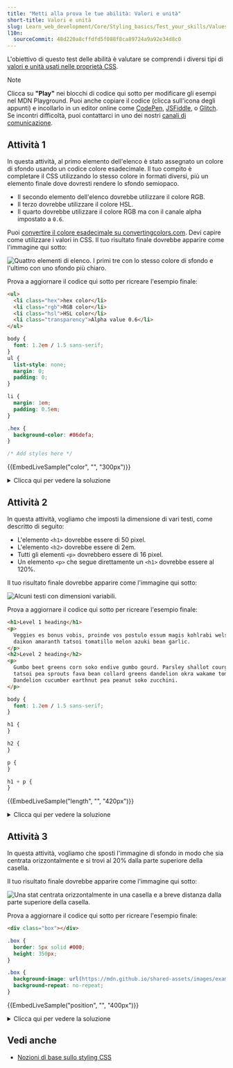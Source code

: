 ```yaml
---
title: "Metti alla prova le tue abilità: Valori e unità"
short-title: Valori e unità
slug: Learn_web_development/Core/Styling_basics/Test_your_skills/Values
l10n:
  sourceCommit: 48d220a8cffdfd5f088f8ca89724a9a92e34d8c0
---
```


L'obiettivo di questo test delle abilità è valutare se comprendi i diversi tipi di [valori e unità usati nelle proprietà CSS](/it/docs/Learn_web_development/Core/Styling_basics/Values_and_units).

> [!NOTE]
> Clicca su **"Play"** nei blocchi di codice qui sotto per modificare gli esempi nel MDN Playground.
> Puoi anche copiare il codice (clicca sull'icona degli appunti) e incollarlo in un editor online come [CodePen](https://codepen.io/), [JSFiddle](https://jsfiddle.net/), o [Glitch](https://glitch.com/).
> Se incontri difficoltà, puoi contattarci in uno dei nostri [canali di comunicazione](/it/docs/MDN/Community/Communication_channels).

## Attività 1

In questa attività, al primo elemento dell'elenco è stato assegnato un colore di sfondo usando un codice colore esadecimale. Il tuo compito è completare il CSS utilizzando lo stesso colore in formati diversi, più un elemento finale dove dovresti rendere lo sfondo semiopaco.

- Il secondo elemento dell'elenco dovrebbe utilizzare il colore RGB.
- Il terzo dovrebbe utilizzare il colore HSL.
- Il quarto dovrebbe utilizzare il colore RGB ma con il canale alpha impostato a `0.6`.

Puoi [convertire il colore esadecimale su convertingcolors.com](https://convertingcolors.com/hex-color-86DEFA.html). Devi capire come utilizzare i valori in CSS. Il tuo risultato finale dovrebbe apparire come l'immagine qui sotto:

![Quattro elementi di elenco. I primi tre con lo stesso colore di sfondo e l'ultimo con uno sfondo più chiaro.](mdn-value-color.png)

Prova a aggiornare il codice qui sotto per ricreare l'esempio finale:

```html live-sample___color
<ul>
  <li class="hex">hex color</li>
  <li class="rgb">RGB color</li>
  <li class="hsl">HSL color</li>
  <li class="transparency">Alpha value 0.6</li>
</ul>
```

```css hidden live-sample___color
body {
  font: 1.2em / 1.5 sans-serif;
}
ul {
  list-style: none;
  margin: 0;
  padding: 0;
}

li {
  margin: 1em;
  padding: 0.5em;
}
```

```css live-sample___color
.hex {
  background-color: #86defa;
}

/* Add styles here */
```

{{EmbedLiveSample("color", "", "300px")}}

<details>
<summary>Clicca qui per vedere la soluzione</summary>

Utilizzando [uno strumento di conversione del colore](https://convertingcolors.com/hex-color-86DEFA.html), dovresti essere in grado di utilizzare diverse [funzioni di colore](/it/docs/Web/CSS/color_value#syntax) per definire lo stesso colore in modi diversi:

```css
.hex {
  background-color: #86defa;
}

.rgb {
  background-color: rgb(134 222 250);
}

.hsl {
  background-color: hsl(194 92% 75%);
}

.transparency {
  background-color: rgb(134 222 250 / 60%);
}
```

</details>

## Attività 2

In questa attività, vogliamo che imposti la dimensione di vari testi, come descritto di seguito:

- L'elemento `<h1>` dovrebbe essere di 50 pixel.
- L'elemento `<h2>` dovrebbe essere di 2em.
- Tutti gli elementi `<p>` dovrebbero essere di 16 pixel.
- Un elemento `<p>` che segue direttamente un `<h1>` dovrebbe essere al 120%.

Il tuo risultato finale dovrebbe apparire come l'immagine qui sotto:

![Alcuni testi con dimensioni variabili.](mdn-value-length.png)

Prova a aggiornare il codice qui sotto per ricreare l'esempio finale:

```html live-sample___length
<h1>Level 1 heading</h1>
<p>
  Veggies es bonus vobis, proinde vos postulo essum magis kohlrabi welsh onion
  daikon amaranth tatsoi tomatillo melon azuki bean garlic.
</p>
<h2>Level 2 heading</h2>
<p>
  Gumbo beet greens corn soko endive gumbo gourd. Parsley shallot courgette
  tatsoi pea sprouts fava bean collard greens dandelion okra wakame tomato.
  Dandelion cucumber earthnut pea peanut soko zucchini.
</p>
```

```css hidden live-sample___length
body {
  font: 1.2em / 1.5 sans-serif;
}
```

```css live-sample___length
h1 {
}

h2 {
}

p {
}

h1 + p {
}
```

{{EmbedLiveSample("length", "", "420px")}}

<details>
<summary>Clicca qui per vedere la soluzione</summary>

Puoi utilizzare i seguenti valori di lunghezza:

```css
h1 {
  font-size: 50px;
}

h2 {
  font-size: 2em;
}

p {
  font-size: 16px;
}

h1 + p {
  font-size: 120%;
}
```

</details>

## Attività 3

In questa attività, vogliamo che sposti l'immagine di sfondo in modo che sia centrata orizzontalmente e si trovi al 20% dalla parte superiore della casella.

Il tuo risultato finale dovrebbe apparire come l'immagine qui sotto:

![Una stat centrata orizzontalmente in una casella e a breve distanza dalla parte superiore della casella.](mdn-value-position.png)

Prova a aggiornare il codice qui sotto per ricreare l'esempio finale:

```html live-sample___position
<div class="box"></div>
```

```css hidden live-sample___position
.box {
  border: 5px solid #000;
  height: 350px;
}
```

```css live-sample___position
.box {
  background-image: url(https://mdn.github.io/shared-assets/images/examples/purple-star.png);
  background-repeat: no-repeat;
}
```

{{EmbedLiveSample("position", "", "400px")}}

<details>
<summary>Clicca qui per vedere la soluzione</summary>

Utilizza `background-position` con la parola chiave `center` e una percentuale:

```css
.box {
  background-image: url(https://mdn.github.io/shared-assets/images/examples/purple-star.png);
  background-repeat: no-repeat;
  background-position: center 20%;
}
```

</details>

## Vedi anche

- [Nozioni di base sullo styling CSS](/it/docs/Learn_web_development/Core/Styling_basics)
